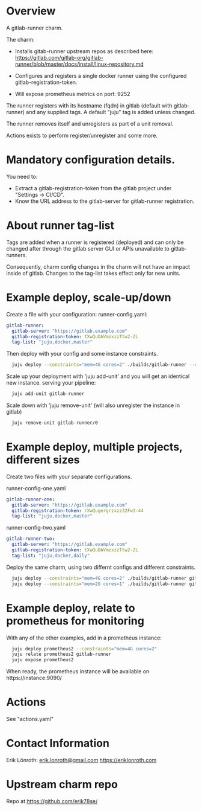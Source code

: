 # Overview

A gitlab-runner charm.

The charm:

* Installs gitab-runner upstream repos as described here:
https://gitlab.com/gitlab-org/gitlab-runner/blob/master/docs/install/linux-repository.md

* Configures and registers a single docker runner using the configured gitlab-registration-token.

* Will expose prometheus metrics on port: 9252

The runner registers with its hostname (fqdn) in gitlab (default with gitlab-runner) and any supplied tags. A default "juju" tag is added unless changed.

The runner removes itself and unregisters as part of a unit removal.

Actions exists to perform register/unregister and some more.

# Mandatory configuration details.

You need to:
* Extract a gitlab-registration-token from the gitlab project under "Settings -> CI/CD".
* Know the URL address to the gitlab-server for gitlab-runner registration.

# About runner tag-list
Tags are added when a runner is registered (deployed) and can only be changed after through the gitlab server GUI or APIs unavailable to gitlab-runners.

Consequently, charm config changes in the charm will not have an impact inside of gitlab. Changes to the tag-list takes effect only for new units.

# Example deploy, scale-up/down

Create a file with your configuration: runner-config.yaml:

```yaml
gitlab-runner:
  gitlab-server: "https://gitlab.example.com"
  gitlab-registration-token: tXwQuDAVmzxzzTtw2-ZL
  tag-list: "juju,docker,master"
```

Then deploy with your config and some instance constraints.

```bash
  juju deploy --constraints="mem=4G cores=2" ./builds/gitlab-runner --config runner-config.yaml
```
Scale up your deployment with 'juju add-unit' and you will get an identical new instance. serving your pipeline:
```bash
  juju add-unit gitlab-runner
```

Scale down with 'juju remove-unit' (will also unregister the instance in gitlab)
```bash
  juju remove-unit gitlab-runner/0
```

# Example deploy, multiple projects, different sizes

Create two files with your separate configurations.

runner-config-one.yaml
```yaml
gitlab-runner-one:
  gitlab-server: "https://gitlab.example.com"
  gitlab-registration-token: rXwQugergrzxzz32Fw3-44
  tag-list: "juju,docker,master"
```

runner-config-two.yaml
```yaml
gitlab-runner-two:
  gitlab-server: "https://gitlab.example.com"
  gitlab-registration-token: tXwQuDAVmzxzzTtw2-ZL
  tag-list: "juju,docker,daily"
```

Deploy the same charm, using two differnt configs and different constraints.

```bash
  juju deploy --constraints="mem=4G cores=2" ./builds/gitlab-runner gitlab-runner-one --config runner-config-one.yaml
  juju deploy --constraints="mem=2G cores=1" ./builds/gitlab-runner gitlab-runner-two --config runner-config-two.yaml
```

# Example deploy, relate to prometheus for monitoring

With any of the other examples, add in a prometheus instance:

```bash
  juju deploy prometheus2 --constraints="mem=4G cores=2"
  juju relate prometheus2 gitlab-runner
  juju expose prometheus2
```

When ready, the prometheus instance will be available on https://instance:9090/


# Actions

See "actions.yaml"

# Contact Information
Erik Lönroth: erik.lonroth@gmail.com
https://eriklonroth.com

# Upstream charm repo
Repo at https://github.com/erik78se/